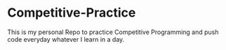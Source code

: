 # Competitive-Practice

This is my personal Repo to practice Competitive Programming and push code everyday whatever I learn in a day.

